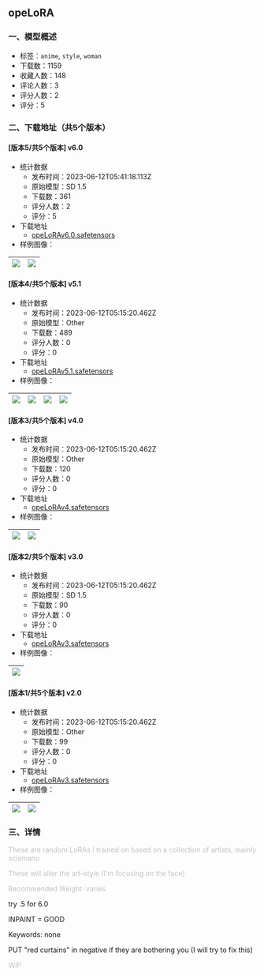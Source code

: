 ## opeLoRA
### 一、模型概述

- 标签：`anime`, `style`, `woman`
- 下载数：1159
- 收藏人数：148
- 评论人数：3
- 评分人数：2
- 评分：5

### 二、下载地址（共5个版本）

#### [版本5/共5个版本] v6.0

- 统计数据
  - 发布时间：2023-06-12T05:41:18.113Z
  - 原始模型：SD 1.5
  - 下载数：361
  - 评分人数：2
  - 评分：5
- 下载地址
  - [opeLoRAv6.0.safetensors](https://civitai.com/api/download/models/94327)
- 样例图像：

| <img src="https://image.civitai.com/xG1nkqKTMzGDvpLrqFT7WA/4f4f9f01-c1cd-418e-9003-6c2b4afa8aa9/width=450/1117497.jpeg" /> | <img src="https://image.civitai.com/xG1nkqKTMzGDvpLrqFT7WA/0b06740c-2fba-4ae3-a331-a8ca9773d09f/width=450/1117578.jpeg" /> |
| ---- | ---- |

#### [版本4/共5个版本] v5.1

- 统计数据
  - 发布时间：2023-06-12T05:15:20.462Z
  - 原始模型：Other
  - 下载数：489
  - 评分人数：0
  - 评分：0
- 下载地址
  - [opeLoRAv5.1.safetensors](https://civitai.com/api/download/models/92821)
- 样例图像：

| <img src="https://image.civitai.com/xG1nkqKTMzGDvpLrqFT7WA/6d629611-610f-458d-8f61-ec648fdce9fe/width=450/1092041.jpeg" /> | <img src="https://image.civitai.com/xG1nkqKTMzGDvpLrqFT7WA/8ba28223-8438-4838-b0e4-c1530124daac/width=450/1092053.jpeg" /> | <img src="https://image.civitai.com/xG1nkqKTMzGDvpLrqFT7WA/2a4db512-1a42-46a7-af68-7ff9843e69c4/width=450/1092078.jpeg" /> | <img src="https://image.civitai.com/xG1nkqKTMzGDvpLrqFT7WA/df06702e-c29c-4865-97b9-a4ba5917b666/width=450/1092077.jpeg" /> |
| ---- | ---- | ---- | ---- |

#### [版本3/共5个版本] v4.0

- 统计数据
  - 发布时间：2023-06-12T05:15:20.462Z
  - 原始模型：Other
  - 下载数：120
  - 评分人数：0
  - 评分：0
- 下载地址
  - [opeLoRAv4.safetensors](https://civitai.com/api/download/models/92824)
- 样例图像：

| <img src="https://image.civitai.com/xG1nkqKTMzGDvpLrqFT7WA/58b8709b-39ea-41ce-b601-e3054512f644/width=450/1092137.jpeg" /> | <img src="https://image.civitai.com/xG1nkqKTMzGDvpLrqFT7WA/594b4138-ed21-4009-91ba-383af9886fa7/width=450/1092139.jpeg" /> |
| ---- | ---- |

#### [版本2/共5个版本] v3.0

- 统计数据
  - 发布时间：2023-06-12T05:15:20.462Z
  - 原始模型：SD 1.5
  - 下载数：90
  - 评分人数：0
  - 评分：0
- 下载地址
  - [opeLoRAv3.safetensors](https://civitai.com/api/download/models/92842)
- 样例图像：

| <img src="https://image.civitai.com/xG1nkqKTMzGDvpLrqFT7WA/5035e50a-f0c0-429c-bfd7-8171da6123fb/width=450/1092368.jpeg" /> |
| ---- |

#### [版本1/共5个版本] v2.0

- 统计数据
  - 发布时间：2023-06-12T05:15:20.462Z
  - 原始模型：Other
  - 下载数：99
  - 评分人数：0
  - 评分：0
- 下载地址
  - [opeLoRAv3.safetensors](https://civitai.com/api/download/models/92830)
- 样例图像：

| <img src="https://image.civitai.com/xG1nkqKTMzGDvpLrqFT7WA/2af35ed9-292e-457a-8981-ea1cc41fa913/width=450/1092232.jpeg" /> | <img src="https://image.civitai.com/xG1nkqKTMzGDvpLrqFT7WA/b734ea53-9f99-4680-aa43-7d1257bbe6e2/width=450/1092233.jpeg" /> |
| ---- | ---- |


### 三、详情
<p><span style="color:rgb(193, 194, 197)">These are random LoRAs I trained on based on a collection of artists, mainly sciamano</span></p><p></p><p><span style="color:rgb(193, 194, 197)">These will alter the art-style (I'm focusing on the face)</span></p><p></p><p><span style="color:rgb(193, 194, 197)">Recommended Weight: varies</span></p><p>try .5 for 6.0</p><p></p><p>INPAINT = GOOD</p><p></p><p>Keywords: none</p><p></p><p></p><p>PUT "red curtains" in negative if they are bothering you (I will try to fix this)</p><p><span style="color:rgb(193, 194, 197)">WIP</span></p>